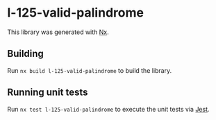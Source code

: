 # l-125-valid-palindrome

This library was generated with [Nx](https://nx.dev).

## Building

Run `nx build l-125-valid-palindrome` to build the library.

## Running unit tests

Run `nx test l-125-valid-palindrome` to execute the unit tests via [Jest](https://jestjs.io).
